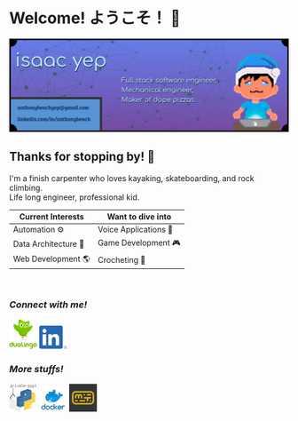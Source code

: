 # Welcome! ようこそ！ 👋

<img alt="GitHub Profile Banner" src="img/banner.png" width="850" />

## Thanks for stopping by! 👾
I'm a finish carpenter who loves kayaking, skateboarding, and rock climbing.\
Life long engineer, professional kid.

| Current Interests | Want to dive into |
|----|----|
| Automation ⚙ | Voice Applications 🎤 |
| Data Architecture 📜 | Game Development 🎮 |
| Web Development 🌎 | Crocheting 🧶 |

<br />

### ***Connect with me!***
[<img alt="DuoLingo" src="img/duolingo.png" width="50" />](https://www.duolingo.com/profile/TheSleepyBoy)
‎ ‎ ‎ ‎ ‎
[<img alt="LinkedIn" src="img/linkedin.png" width="50" />](https://www.linkedin.com/in/anthonybench/)

### ***More stuffs!***
[<img alt="PyPi" src="img/pypi.png" width="50" />](https://pypi.org/user/sleepyboy/)
‎ ‎ ‎ ‎ ‎
[<img alt="DockerHub" src="img/docker.png" width="50" />](https://hub.docker.com/u/sleepyboy)
‎ ‎ ‎ ‎ ‎
[<img alt="MonkeyType" src="img/monkeytype.png" width="50" />](https://monkeytype.com/profile/zJyZluX5ZvNVXl4hUw3ZndJaaiw2)